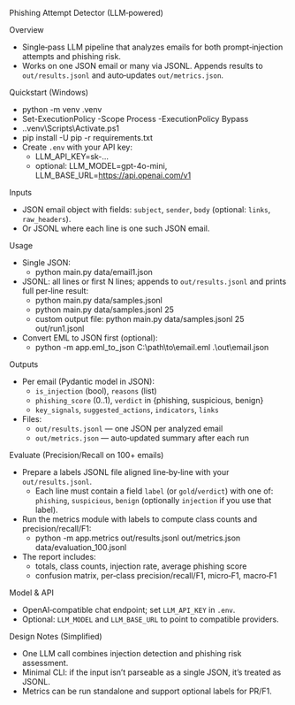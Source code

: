 Phishing Attempt Detector (LLM‑powered)

Overview
- Single‑pass LLM pipeline that analyzes emails for both prompt‑injection attempts and phishing risk.
- Works on one JSON email or many via JSONL. Appends results to `out/results.jsonl` and auto‑updates `out/metrics.json`.

Quickstart (Windows)
- python -m venv .venv
- Set-ExecutionPolicy -Scope Process -ExecutionPolicy Bypass
- .\.venv\Scripts\Activate.ps1
- pip install -U pip -r requirements.txt
- Create `.env` with your API key:
  - LLM_API_KEY=sk-...
  - optional: LLM_MODEL=gpt-4o-mini, LLM_BASE_URL=https://api.openai.com/v1

Inputs
- JSON email object with fields: `subject`, `sender`, `body` (optional: `links`, `raw_headers`).
- Or JSONL where each line is one such JSON email.

Usage
- Single JSON:
  - python main.py data/email1.json
- JSONL: all lines or first N lines; appends to `out/results.jsonl` and prints full per‑line result:
  - python main.py data/samples.jsonl
  - python main.py data/samples.jsonl 25
  - custom output file: python main.py data/samples.jsonl 25 out/run1.jsonl
- Convert EML to JSON first (optional):
  - python -m app.eml_to_json C:\path\to\email.eml .\out\email.json

Outputs
- Per email (Pydantic model in JSON):
  - `is_injection` (bool), `reasons` (list)
  - `phishing_score` (0..1), `verdict` in {phishing, suspicious, benign}
  - `key_signals`, `suggested_actions`, `indicators`, `links`
- Files:
  - `out/results.jsonl` — one JSON per analyzed email
  - `out/metrics.json` — auto‑updated summary after each run

Evaluate (Precision/Recall on 100+ emails)
- Prepare a labels JSONL file aligned line‑by‑line with your `out/results.jsonl`.
  - Each line must contain a field `label` (or `gold`/`verdict`) with one of: `phishing`, `suspicious`, `benign` (optionally `injection` if you use that label).
- Run the metrics module with labels to compute class counts and precision/recall/F1:
  - python -m app.metrics out/results.jsonl out/metrics.json data/evaluation_100.jsonl
- The report includes:
  - totals, class counts, injection rate, average phishing score
  - confusion matrix, per‑class precision/recall/F1, micro‑F1, macro‑F1

Model & API
- OpenAI‑compatible chat endpoint; set `LLM_API_KEY` in `.env`.
- Optional: `LLM_MODEL` and `LLM_BASE_URL` to point to compatible providers.

Design Notes (Simplified)
- One LLM call combines injection detection and phishing risk assessment.
- Minimal CLI: if the input isn’t parseable as a single JSON, it’s treated as JSONL.
- Metrics can be run standalone and support optional labels for PR/F1.

